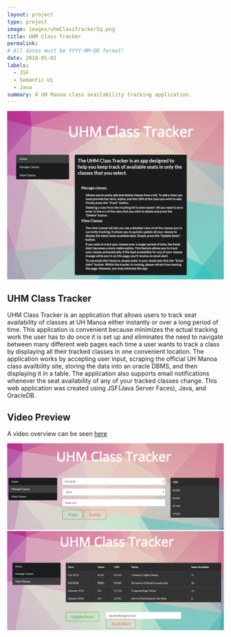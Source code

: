 ```yaml
---
layout: project
type: project
image: images/uhmClassTrackerSq.png
title: UHM Class Tracker
permalink: 
# All dates must be YYYY-MM-DD format!
date: 2018-05-01
labels:
  - JSF
  - Semantic Ui
  - Java
summary: A UH Manoa class availability tracking application.
---
```

<img class="ui square floated image" src="../images/uhmClassTracker.png">

## UHM Class Tracker

UHM Class Tracker is an application that allows users to track seat availability of classes at UH Manoa either instantly or 
over a long period of time. This application is convenient because minimizes the actual tracking work the user has to do once it is set up and eliminates the need to navigate between many different web pages each time a user wants to track a class by displaying all their tracked classes in one convenient location.
The application works by accepting user input, scraping the official UH Manoa class availbility site, storing
the data into an oracle DBMS, and then displaying it in a table. The application also supports email notifications whenever
the seat availability of any of your tracked classes change. This web application was created using JSF(Java Server Faces), Java, and
OracleDB.

## Video Preview
A video overview can be seen [here](https://www.youtube.com/watch?v=BQGujdpAcMc)

<img class="ui square floated image" src="../images/manageClasses.png">
<img class="ui square floated image" src="../images/viewClasses.png">
